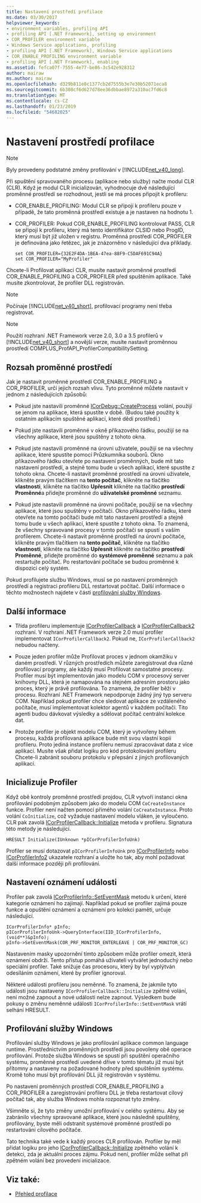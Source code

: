 ```yaml
---
title: Nastavení prostředí profilace
ms.date: 03/30/2017
helpviewer_keywords:
- environment variables, profiling API
- profiling API [.NET Framework], setting up environment
- COR_PROFILER environment variable
- Windows Service applications, profiling
- profiling API [.NET Framework], Windows Service applications
- COR_ENABLE_PROFILING environment variable
- profiling API [.NET Framework], enabling
ms.assetid: fefca07f-7555-4e77-be86-3c542e928312
author: mairaw
ms.author: mairaw
ms.openlocfilehash: d329b811e0c1377cb2d7555b3e7e30b52071eca8
ms.sourcegitcommit: 6b308cf6d627d78ee36dbbae8972a310ac7fd6c8
ms.translationtype: MT
ms.contentlocale: cs-CZ
ms.lasthandoff: 01/23/2019
ms.locfileid: "54682025"
---
```

# <a name="setting-up-a-profiling-environment"></a>Nastavení prostředí profilace
> [!NOTE]
>  Byly provedeny podstatné změny profilování v [!INCLUDE[net_v40_long](../../../../includes/net-v40-long-md.md)].  
  
 Při spuštění spravovaného procesu (aplikace nebo služby) načte modul CLR (CLR). Když je modul CLR inicializován, vyhodnocuje dvě následující proměnné prostředí se rozhodnout, jestli se má proces připojit k profileru:  
  
-   COR_ENABLE_PROFILING: Modul CLR se připojí k profileru pouze v případě, že tato proměnná prostředí existuje a je nastaven na hodnotu 1.  
  
-   COR_PROFILER: Pokud COR_ENABLE_PROFILING kontrolovat PASS, CLR se připojí k profileru, který má tento identifikátor CLSID nebo ProgID, který musí být již uložen v registru. Proměnná prostředí COR_PROFILER je definována jako řetězec, jak je znázorněno v následující dva příklady.  
  
    ```  
    set COR_PROFILER={32E2F4DA-1BEA-47ea-88F9-C5DAF691C94A}  
    set COR_PROFILER="MyProfiler"  
    ```  
  
 Chcete-li Profilovat aplikaci CLR, musíte nastavit proměnné prostředí COR_ENABLE_PROFILING a COR_PROFILER před spuštěním aplikace. Také musíte zkontrolovat, že profiler DLL registrován.  
  
> [!NOTE]
>  Počínaje [!INCLUDE[net_v40_short](../../../../includes/net-v40-short-md.md)], profilovací programy není třeba registrovat.  
  
> [!NOTE]
>  Použití rozhraní .NET Framework verze 2.0, 3.0 a 3.5 profilerů v [!INCLUDE[net_v40_short](../../../../includes/net-v40-short-md.md)] a novější verze, musíte nastavit proměnnou prostředí COMPLUS_ProfAPI_ProfilerCompatibilitySetting.  
  
## <a name="environment-variable-scope"></a>Rozsah proměnné prostředí  
 Jak je nastavit proměnné prostředí COR_ENABLE_PROFILING a COR_PROFILER, určí jejich rozsah vlivu. Tyto proměnné můžete nastavit v jednom z následujících způsobů:  
  
-   Pokud jste nastavili proměnné [ICorDebug::CreateProcess](../../../../docs/framework/unmanaged-api/debugging/icordebug-createprocess-method.md) volání, použijí se jenom na aplikace, která spustíte v době. (Budou také použity k ostatním aplikacím spuštěné aplikací, které dědí prostředí.)  
  
-   Pokud jste nastavili proměnné v okně příkazového řádku, použijí se na všechny aplikace, které jsou spuštěny z tohoto okna.  
  
-   Pokud jste nastavili proměnné na úrovni uživatele, použijí se na všechny aplikace, které spustíte pomocí Průzkumníka souborů. Okno příkazového řádku otevřete po nastavení proměnných, bude mít tato nastavení prostředí, a stejně tomu bude u všech aplikací, které spustíte z tohoto okna. Chcete-li nastavit proměnné prostředí na úrovni uživatele, klikněte pravým tlačítkem na **tento počítač**, klikněte na tlačítko **vlastnosti**, klikněte na tlačítko **Upřesnit** klikněte na tlačítko **prostředí Proměnné**a přidejte proměnné do **uživatelské proměnné** seznamu.  
  
-   Pokud jste nastavili proměnné na úrovni počítače, použijí se na všechny aplikace, které jsou spuštěny v počítači. Okno příkazového řádku, které otevřete na tomto počítači bude mít tato nastavení prostředí a stejně tomu bude u všech aplikací, které spustíte z tohoto okna. To znamená, že všechny spravované procesy v tomto počítači se spustí s vaším profilerem. Chcete-li nastavit proměnné prostředí na úrovni počítače, klikněte pravým tlačítkem na **tento počítač**, klikněte na tlačítko **vlastnosti**, klikněte na tlačítko **Upřesnit** klikněte na tlačítko **prostředí Proměnné**, přidejte proměnné do **systémové proměnné** seznamu a pak restartujte počítač. Po restartování počítače se budou proměnné k dispozici celý systém.  
  
 Pokud profilujete službu Windows, musí se po nastavení proměnných prostředí a registraci profileru DLL restartovat počítač. Další informace o těchto možnostech najdete v části [profilování služby Windows](#windows_service).  
  
## <a name="additional-considerations"></a>Další informace  
  
-   Třída profileru implementuje [ICorProfilerCallback](../../../../docs/framework/unmanaged-api/profiling/icorprofilercallback-interface.md) a [ICorProfilerCallback2](../../../../docs/framework/unmanaged-api/profiling/icorprofilercallback2-interface.md) rozhraní. V rozhraní .NET Framework verze 2.0 musí profiler implementovat `ICorProfilerCallback2`. Pokud ne, `ICorProfilerCallback2` nebudou načteny.  
  
-   Pouze jeden profiler může Profilovat proces v jednom okamžiku v daném prostředí. V různých prostředích můžete zaregistrovat dva různé profilovací programy, ale každý musí Profilovat samostatné procesy. Profiler musí být implementován jako modelu COM v procesový server knihovny DLL, která je namapována na stejném adresním prostoru jako proces, který je právě profilována. To znamená, že profiler běží v procesu. Rozhraní .NET Framework nepodporuje žádný jiný typ serveru COM. Například pokud profiler chce sledovat aplikace ze vzdáleného počítače, musí implementovat kolektor agentů v každém počítači. Tito agenti budou dávkovat výsledky a sdělovat počítač centrální kolekce dat.  
  
-   Protože profiler je objekt modelu COM, který je vytvořeny během procesu, každá profilovaná aplikace bude mít svou vlastní kopii profileru. Proto jediná instance profileru nemusí zpracovávat data z více aplikací. Musíte však přidat logiku pro kód protokolování profileru Chcete-li zabránit souboru protokolu v přepsání z jiných profilovaných aplikací.  
  
## <a name="initializing-the-profiler"></a>Inicializuje Profiler  
 Když obě kontroly proměnné prostředí projdou, CLR vytvoří instanci okna profilování podobným způsobem jako do modelu COM `CoCreateInstance` funkce. Profiler není načten pomocí přímého volání `CoCreateInstance`. Proto volání `CoInitialize`, což vyžaduje nastavení modelu vláken, je vyloučeno. CLR pak zavolá [ICorProfilerCallback::Initialize](../../../../docs/framework/unmanaged-api/profiling/icorprofilercallback-initialize-method.md) metoda v profileru. Signatura této metody je následující.  
  
```  
HRESULT Initialize(IUnknown *pICorProfilerInfoUnk)  
```  
  
 Profiler se musí dotazovat `pICorProfilerInfoUnk` pro [ICorProfilerInfo](../../../../docs/framework/unmanaged-api/profiling/icorprofilerinfo-interface.md) nebo [ICorProfilerInfo2](../../../../docs/framework/unmanaged-api/profiling/icorprofilerinfo2-interface.md) ukazatele rozhraní a uložte ho tak, aby mohl požadovat další informace později při profilování.  
  
## <a name="setting-event-notifications"></a>Nastavení oznámení události  
 Profiler pak zavolá [ICorProfilerInfo::SetEventMask](../../../../docs/framework/unmanaged-api/profiling/icorprofilerinfo-seteventmask-method.md) metodu k určení, které kategorie oznámení ho zajímají. Například pokud se profiler zajímá pouze funkce a opuštění oznámení a oznámení pro kolekci paměti, určuje následující.  
  
```  
ICorProfilerInfo* pInfo;  
pICorProfilerInfoUnk->QueryInterface(IID_ICorProfilerInfo, (void**)&pInfo);  
pInfo->SetEventMask(COR_PRF_MONITOR_ENTERLEAVE | COR_PRF_MONITOR_GC)  
```  
  
 Nastavením masky upozornění tímto způsobem může profiler omezit, která oznámení obdrží. Tento přístup pomáhá uživateli vytvářet jednoduchý nebo speciální profiler. Také snižuje čas procesoru, který by byl vyplýtván odesíláním oznámení, které by profiler ignoroval.  
  
 Některé události profileru jsou neměnné. To znamená, že jakmile tyto události jsou nastaveny `ICorProfilerCallback::Initialize` zpětné volání, není možné zapnout a nové události nelze zapnout. Výsledkem bude pokusy o změnu neměnné události `ICorProfilerInfo::SetEventMask` vrátí selhání HRESULT.  
  
<a name="windows_service"></a>   
## <a name="profiling-a-windows-service"></a>Profilování služby Windows  
 Profilování služby Windows je jako profilování aplikace common language runtime. Prostřednictvím proměnných prostředí jsou povoleny obě operace profilování. Protože služba Windows se spustí při spuštění operačního systému, proměnné prostředí uvedené dříve v tomto tématu již musí být přítomny a nastaveny na požadované hodnoty před spuštěním systému. Kromě toho musí být profilování DLL již registrován v systému.  
  
 Po nastavení proměnných prostředí COR_ENABLE_PROFILING a COR_PROFILER a zaregistrování profileru DLL je třeba restartovat cílový počítač tak, aby služba Windows mohla rozpoznat tyto změny.  
  
 Všimněte si, že tyto změny umožní profilování v celého systému. Aby se zabránilo všechny spravované aplikace, které jsou následně spuštěny, profilovány, byste měli odstranit systémové proměnné prostředí po restartování cílového počítače.  
  
 Tato technika také vede k každý proces CLR profilován. Profiler by měl přidat logiku pro jeho [ICorProfilerCallback::Initialize](../../../../docs/framework/unmanaged-api/profiling/icorprofilercallback-initialize-method.md) zpětného volání k detekci, zda je aktuální proces zájmu. Pokud není, profiler může selhat při zpětném volání bez provedení inicializace.  
  
## <a name="see-also"></a>Viz také:
- [Přehled profilace](../../../../docs/framework/unmanaged-api/profiling/profiling-overview.md)
